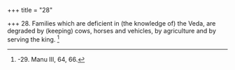 +++
title = "28"

+++
28. Families which are deficient in (the knowledge of) the Veda, are degraded by (keeping) cows, horses and vehicles, by agriculture and by serving the king. [^22] 


[^22]:  -29. Manu III, 64, 66.
